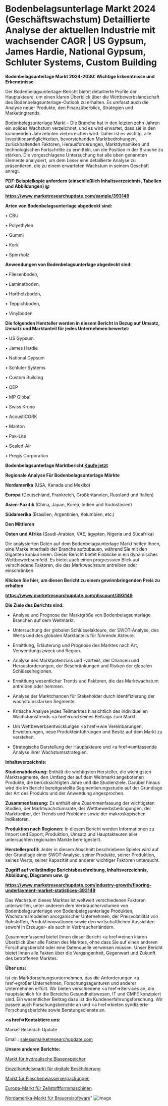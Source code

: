 # Bodenbelagsunterlage Markt 2024 (Geschäftswachstum) Detaillierte Analyse der aktuellen Industrie mit wachsender CAGR | US Gypsum, James Hardie, National Gypsum, Schluter Systems, Custom Building

<strong>Bodenbelagsunterlage Markt 2024-2030: Wichtige Erkenntnisse und Erkenntnisse</strong>

Der Bodenbelagsunterlage-Bericht bietet detaillierte Profile der Hauptakteure, um einen klaren Überblick über die Wettbewerbslandschaft des Bodenbelagsunterlage-Outlook zu erhalten. Es umfasst auch die Analyse neuer Produkte, den Finanzüberblick, Strategien und Marketingtrends.

Bodenbelagsunterlage Markt - Die Branche hat in den letzten zehn Jahren ein solides Wachstum verzeichnet, und es wird erwartet, dass sie in den kommenden Jahrzehnten viel erreichen wird. Daher ist es wichtig, alle Investitionsmöglichkeiten, bevorstehenden Marktbedrohungen, zurückhaltenden Faktoren, Herausforderungen, Marktdynamiken und technologischen Fortschritte zu ermitteln, um die Position in der Branche zu stärken. Die vorgeschlagene Untersuchung hat alle oben genannten Elemente analysiert, um dem Leser eine detaillierte Analyse zu präsentieren, die zu einem erwarteten Wachstum in seinem Geschäft anregt.



<strong><b>PDF-Beispielkopie anfordern (einschließlich Inhaltsverzeichnis, Tabellen und Abbildungen) @ </b></strong>

<strong><a href=https://www.marketresearchupdate.com/sample/393149>

<strong>https://www.marketresearchupdate.com/sample/393149</u></a></strong></strong>



<strong>Arten von Bodenbelagsunterlage abgedeckt sind:</strong>

• CBU

• Polyethylen

• Gummi

• Kork

• Sperrholz



<strong>Anwendungen von Bodenbelagsunterlage abgedeckt sind:</strong>

• Fliesenboden,

• Laminatboden,

• Hartholzboden,

• Teppichboden,

• Vinylboden



<strong>Die folgenden Hersteller werden in diesem Bericht in Bezug auf Umsatz, Umsatz und Marktanteil für jedes Unternehmen bewertet:</strong>

• US Gypsum

• James Hardie

• National Gypsum

• Schluter Systems

• Custom Building

• QEP

• MP Global

• Swiss Krono

• AcoustiCORK

• Manton

• Pak-Lite

• Sealed-Air

• Pregis Corporation



<strong>Bodenbelagsunterlage Marktbericht <a href=https://www.marketresearchupdate.com/buynow/393149>Kaufe jetzt</a></strong>



<strong>Regionale Analyse Für Bodenbelagsunterlage Märkte</strong>



<strong>Nordamerika</strong> (USA, Kanada und Mexiko)



<strong>Europa</strong> (Deutschland, Frankreich, Großbritannien, Russland und Italien)



<strong>Asien-Pazifik</strong> (China, Japan, Korea, Indien und Südostasien)



<strong>Südamerika</strong> (Brasilien, Argentinien, Kolumbien, etc.)



<strong>Den Mittleren</strong> 

<strong>Osten und Afrika</strong> (Saudi-Arabien, VAE, ägypten, Nigeria und Südafrika)

Die analysierten Daten auf dem Bodenbelagsunterlage Markt helfen Ihnen, eine Marke innerhalb der Branche aufzubauen, während Sie mit den Giganten konkurrieren. Dieser Bericht bietet Einblicke in ein dynamisches Wettbewerbsumfeld. Es bietet auch einen progressiven Blick auf verschiedene Faktoren, die das Marktwachstum antreiben oder einschränken.



<strong>Klicken Sie hier, um diesen Bericht zu einem gewinnbringenden Preis zu erhalten
</strong>

<strong><a href=https://www.marketresearchupdate.com/discount/393149>https://www.marketresearchupdate.com/discount/393149</b></u></strong></a>



<strong>Die Ziele des Berichts sind:</strong>

- Analyse und Prognose der Marktgröße von Bodenbelagsunterlage Branchen auf dem Weltmarkt.

- Untersuchung der globalen Schlüsselakteure, der SWOT-Analyse, des Werts und des globalen Marktanteils für führende Akteure.

- Ermittlung, Erläuterung und Prognose des Marktes nach Art, Verwendungszweck und Region.

- Analyse des Marktpotenzials und -vorteils, der Chancen und Herausforderungen, der Beschränkungen und Risiken der globalen Schlüsselregionen.

- Ermittlung wesentlicher Trends und Faktoren, die das Marktwachstum antreiben oder hemmen.

- Analyse der Marktchancen für Stakeholder durch Identifizierung der wachstumsstarken Segmente.

- Kritische Analyse jedes Teilmarktes hinsichtlich des individuellen Wachstumstrends <a href=>und</a> seines Beitrags zum Markt.

- Um Wettbewerbsentwicklungen <a href=>wie</a> Vereinbarungen, Erweiterungen, neue Produkteinführungen und Besitz auf dem Markt zu verstehen.

- Strategische Darstellung der Hauptakteure und <a href=>umfas</a>sende Analyse ihrer Wachstumsstrategien.



<strong>Inhaltsverzeichnis:</strong>



<strong>Studienabdeckung:</strong> Enthält die wichtigsten Hersteller, die wichtigsten Marktsegmente, den Umfang der auf dem Weltmarkt angebotenen Produkte, die berücksichtigten Jahre und die Studienziele. Darüber hinaus wird die im Bericht bereitgestellte Segmentierungsstudie auf der Grundlage der Art des Produkts und der Anwendung angesprochen.



<strong>Zusammenfassung:</strong> Es enthält eine Zusammenfassung der wichtigsten Studien, der Marktwachstumsrate, der Wettbewerbsbedingungen, der Markttreiber, der Trends und Probleme sowie der makroskopischen Indikatoren.



<strong>Produktion nach Regionen:</strong> In diesem Bericht werden Informationen zu Import und Export, Produktion, Umsatz und Hauptakteuren aller untersuchten regionalen Märkte bereitgestellt.



<strong>Herstellerprofil:</strong> Jeder in diesem Abschnitt beschriebene Spieler wird auf der Grundlage einer SWOT-Analyse, seiner Produkte, seiner Produktion, seines Werts, seiner Kapazität und anderer wichtiger Faktoren untersucht.



<strong><b>Zugriff auf vollständige Berichtsbeschreibung, Inhaltsverzeichnis, Abbildung, Diagramm usw. @ </b></strong>

<strong><a href=https://www.marketresearchupdate.com/industry-growth/flooring-underlayment-market-statistices-393149>https://www.marketresearchupdate.com/industry-growth/flooring-underlayment-market-statistices-393149</a></strong>

Das Wachstum dieses Marktes ist weltweit verschiedenen Faktoren unterworfen, unter anderem dem Verbrauchervolumen von Bodenbelagsunterlage von Bodenbelagsunterlage Produkten, Wachstumsmodellen anorganischer Unternehmen, der Preisvolatilität von Rohstoffen, Produktinnovationen sowie den wirtschaftlichen Aussichten sowohl in Erzeuger- als auch in Verbraucherländern.

Zusammenfassend bietet Ihnen dieser Bericht <a href=>einen</a> klaren Überblick über alle Fakten des Marktes, ohne dass Sie auf einen anderen Forschungsbericht oder eine Datenquelle verweisen müssen. Unser Bericht bietet Ihnen alle Fakten über die Vergangenheit, Gegenwart und Zukunft des betroffenen Marktes.



<strong>Über uns:</strong>

 ist ein Marktforschungsunternehmen, das die Anforderungen <a href=>großer</a> Unternehmen, Forschungsagenturen und anderer Unternehmen erfüllt. Wir bieten verschiedene <a href=>Services</a> an, die hauptsächlich für die Bereiche Gesundheitswesen, IT und CMFE konzipiert sind. Ein wesentlicher Beitrag dazu ist die Kundenerfahrungsforschung. Wir passen auch Forschungsberichte an und <a href=>bieten</a> syndizierte Forschungsberichte sowie Beratungsdienste an.



<strong><a href=>Kontaktiere uns:</a></strong>

Market Research Update

Email : sales@marketresearchupdate.com



<strong>Unsere anderen Berichte:</strong>

<a href=https://www.linkedin.com/pulse/bladder-hydraulic-accumulators-market-2023-latest>Markt für hydraulische Blasenspeicher</a>

<a href=https://www.linkedin.com/pulse/retail-digital-signage-market-size-share-outlook>Einzelhandelsmarkt für digitale Beschilderung</a>

<a href=https://www.linkedin.com/pulse/bottled-water-packaging-market-analysis-segment>Markt für Flaschenwasserverpackungen</a>

<a href=https://www.linkedin.com/pulse/europe-pulp-moulding-machinery-market-trends>Europa-Markt für Zellstoffformmaschinen</a>

<a href=https://www.linkedin.com/pulse/north-america-brewery-software-market-mwbif/>Nordamerika-Markt für Brauereisoftware</a>"
![image](https://github.com/Gayatrikarjule/Market-Analysis-360/assets/97346546/3a80d3d9-70d4-4c2d-a86a-45681cf36d8b)
